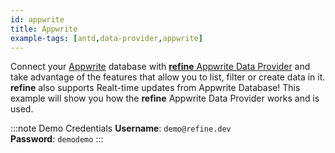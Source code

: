 ```yaml
---
id: appwrite
title: Appwrite
example-tags: [antd,data-provider,appwrite]
---
```


Connect your [Appwrite](https://appwrite.io/) database with [**refine** Appwrite Data Provider](/docs/advanced-tutorials/data-provider/appwrite/) and take advantage of the features that allow you to list, filter or create data in it. **refine** also supports Realt-time updates from Appwrite Database! This example will show you how the **refine** Appwrite Data Provider works and is used.

:::note Demo Credentials
**Username**: `demo@refine.dev`  
**Password**: `demodemo`
:::

<CodeSandboxExample path="data-provider-appwrite" />
